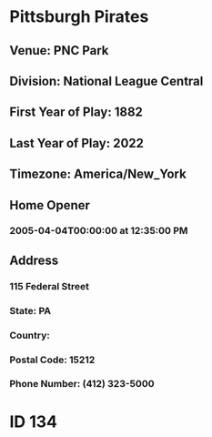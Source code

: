 # Pittsburgh Pirates
## Venue: PNC Park
## Division: National League Central
## First Year of Play: 1882
## Last Year of Play: 2022
## Timezone: America/New_York
## Home Opener
### 2005-04-04T00:00:00 at 12:35:00 PM
## Address
### 115 Federal Street
### State: PA
### Country: 
### Postal Code: 15212
### Phone Number: (412) 323-5000
# ID 134